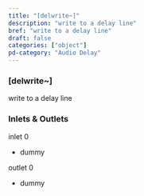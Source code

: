 ```yaml
---
title: "[delwrite~]"
description: "write to a delay line"
bref: "write to a delay line"
draft: false
categories: ["object"]
pd-category: "Audio Delay"
---
```


### [delwrite~]

write to a delay line

### Inlets & Outlets

inlet 0

 - dummy

outlet 0

 - dummy
 
